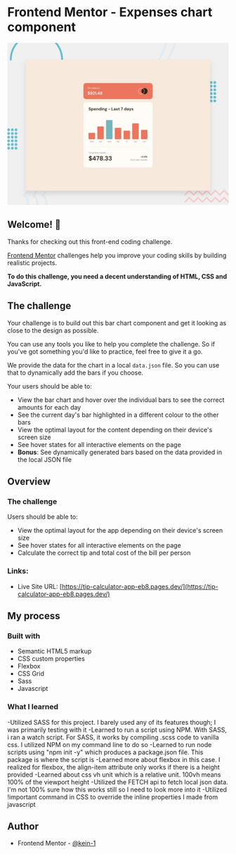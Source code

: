 # Frontend Mentor - Expenses chart component

![Design preview for the Expenses chart component coding challenge](./design/desktop-preview.jpg)

## Welcome! 👋

Thanks for checking out this front-end coding challenge.

[Frontend Mentor](https://www.frontendmentor.io) challenges help you improve your coding skills by building realistic projects.

**To do this challenge, you need a decent understanding of HTML, CSS and JavaScript.**

## The challenge

Your challenge is to build out this bar chart component and get it looking as close to the design as possible.

You can use any tools you like to help you complete the challenge. So if you've got something you'd like to practice, feel free to give it a go.

We provide the data for the chart in a local `data.json` file. So you can use that to dynamically add the bars if you choose.

Your users should be able to:

- View the bar chart and hover over the individual bars to see the correct amounts for each day
- See the current day's bar highlighted in a different colour to the other bars
- View the optimal layout for the content depending on their device's screen size
- See hover states for all interactive elements on the page
- **Bonus**: See dynamically generated bars based on the data provided in the local JSON file

## Overview

### The challenge

Users should be able to:

- View the optimal layout for the app depending on their device's screen size
- See hover states for all interactive elements on the page
- Calculate the correct tip and total cost of the bill per person
### Links:

- Live Site URL: [https://tip-calculator-app-eb8.pages.dev/](https://tip-calculator-app-eb8.pages.dev/)

## My process

### Built with

- Semantic HTML5 markup
- CSS custom properties
- Flexbox
- CSS Grid
- Sass
- Javascript


### What I learned

-Utilized SASS for this project. I barely used any of its features though; I was primarily testing with it
-Learned to run a script using NPM. With SASS, i ran a watch script. For SASS, it works by compiling .scss code to vanilla css. I utilized NPM on my command line to do so
-Learned to run node scripts using "npm init -y" which produces a package.json file. This package is where the script is 
-Learned more about flexbox in this case. I realized for flexbox, the align-item attribute only works if there is a height provided
-Learned about css vh unit which is a relative unit. 100vh means 100% of the viewport height
-Utilized the FETCH api to fetch local json data. I'm not 100% sure how this works still so I need to look more into it
-Utilized !important command in CSS to override the inline properties I made from javascript 

## Author

- Frontend Mentor - [@kein-1](https://www.frontendmentor.io/profile/kein-1)
